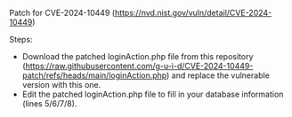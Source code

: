 Patch for CVE-2024-10449 (https://nvd.nist.gov/vuln/detail/CVE-2024-10449)

Steps:

- Download the patched loginAction.php file from this repository (https://raw.githubusercontent.com/g-u-i-d/CVE-2024-10449-patch/refs/heads/main/loginAction.php) and replace the vulnerable version with this one.
- Edit the patched loginAction.php file to fill in your database information (lines 5/6/7/8).
